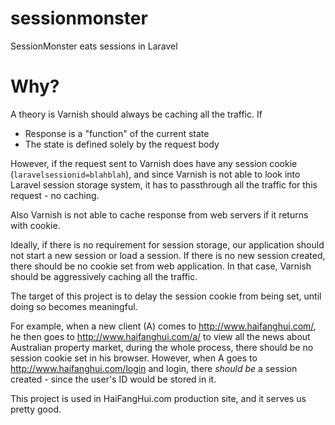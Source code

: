 sessionmonster
==============

SessionMonster eats sessions in Laravel



# Why?

A theory is Varnish should always be caching all the traffic. If

* Response is a "function" of the current state
* The state is defined solely by the request body


However, if the request sent to Varnish does have any session cookie (`laravelsessionid=blahblah`), and since Varnish is not able to look into Laravel session storage system, it has to passthrough all the traffic for this request - no caching.

Also Varnish is not able to cache response from web servers if it returns with cookie.

Ideally, if there is no requirement for session storage, our application should not start a new session or load a session. If there is no new session created, there should be no cookie set from web application. In that case, Varnish should be aggressively caching all the traffic.

The target of this project is to delay the session cookie from being set, until doing so becomes meaningful.

For example, when a new client (A) comes to http://www.haifanghui.com/, he then goes to http://www.haifanghui.com/a/ to view all the news about Australian property market, during the whole process, there should be no session cookie set in his browser. However, when A goes to http://www.haifanghui.com/login and login, there _should be_ a session created - since the user's ID would be stored in it.


This project is used in HaiFangHui.com production site, and it serves us pretty good.
